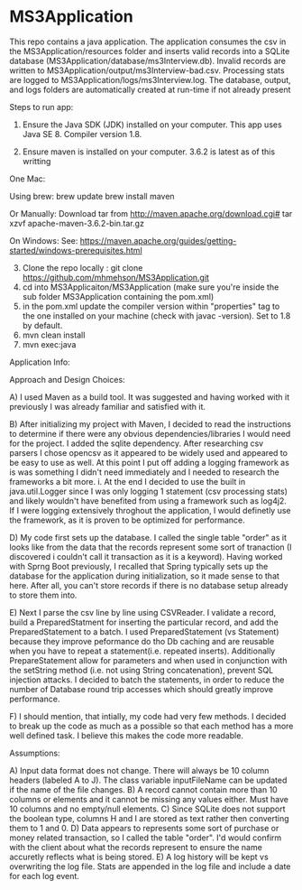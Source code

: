 # MS3Application
This repo contains a java application. The application consumes the csv in the MS3Application/resources folder and inserts valid records into a SQLite database (MS3Application/database/ms3Interview.db). Invalid records are written to MS3Application/output/ms3Interview-bad.csv. Processing stats are logged to MS3Application/logs/ms3Interview.log. The database, output, and logs folders are automatically created at run-time if not already present

Steps to run app:
1)  Ensure the Java SDK (JDK) installed on your computer. This app uses Java SE 8. Compiler version 1.8.

2)  Ensure maven is installed on your computer. 3.6.2 is latest as of this writting

One Mac:

Using brew: 
brew update
brew install maven

Or Manually:
Download tar from http://maven.apache.org/download.cgi#
tar xzvf apache-maven-3.6.2-bin.tar.gz

On Windows:
See: https://maven.apache.org/guides/getting-started/windows-prerequisites.html

3)  Clone the repo locally : git clone https://github.com/mhmehson/MS3Application.git
4)  cd into MS3Applicaiton/MS3Application (make sure you're inside the sub folder MS3Application containing the pom.xml)
5) in the pom.xml update the compiler version within "properties" tag to the one installed on your machine (check with javac      -version). Set to 1.8 by default.
6) mvn clean install
7) mvn exec:java

Application Info:

Approach and Design Choices:

A) I used Maven as a build tool. It was suggested and having worked with it previously I was already familiar and satisfied with it. 

B) After initializing my project with Maven, I decided to read the instructions to determine if there were any obvious dependencies/libraries I would need for the project. I added the sqlite dependency. After researching csv parsers I chose opencsv as it appeared to be widely used and appeared to be easy to use as well. At this point I put off adding a logging framework as is was something I didn't need immediately and I needed to research the frameworks a bit more.
  i. At the end I decided to use the built in java.util.Logger since I was only logging 1 statement (csv processing stats) and    likely wouldn't have benefited from using a framework such as log4j2. If I were logging extensively throghout the            application, I would definetly use the framework, as it is proven to be optimized for performance. 

D) My code first sets up the database. I called the single table "order" as it looks like from the data that the records represent some sort of tranaction (I discovered i couldn't call it transaction as it is a keyword). Having worked with Sprng Boot previously, I recalled that Spring typically sets up the database for the application during initialization, so it made sense to that here. After all, you can't store records if there is no database setup already to store them into. 

E) Next I parse the csv line by line using CSVReader. I validate a record, build a PreparedStatment for inserting the particular record, and add the PreparedStatement to a batch. I used PreparedStatement (vs Statement) because they improve peformance do tho Db caching and are reusable when you have to repeat a statement(i.e. repeated inserts). Additionally PrepareStatement allow for parameters and when used in conjunction with the setString method (i.e. not using String concatenation), prevent SQL injection attacks. I decided to batch the statements, in order to reduce the number of Database round trip accesses which should greatly improve performance.

F) I should mention, that intially, my code had very few methods. I decided to break up the code as much as a possible so that each method has a more well defined task. I believe this makes the code more readable.

Assumptions:

A) Input data format does not change. There will always be 10 column headers (labeled A to J). The class variable inputFileName can be updated if the name of the file changes.
B) A record cannot contain more than 10 columns or elements and it cannot be missing any values either. Must have 10 columns and no empty/null elements. 
C) Since SQLite does not support the boolean type, columns H and I are stored as text rather then converting them to 1 and 0.
D) Data appears to represents some sort of purchase or money related transaction, so I called the table "order". I'd would confirm with the client about what the records represent to ensure the name accuretly reflects what is being stored.
E) A log history will be kept vs overwriting the log file. Stats are appended in the log file and include a date for each log event.














  

